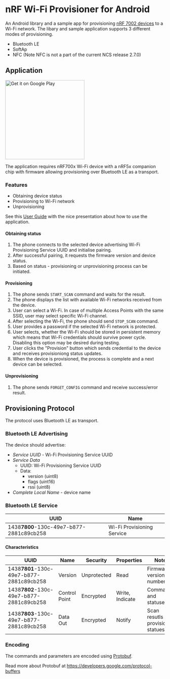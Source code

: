 # nRF Wi-Fi Provisioner for Android

An Android library and a sample app for provisioning [nRF 7002 devices](https://www.nordicsemi.com/Products/nRF7002) to a Wi-Fi network. The libary and sample application supports 3 different modes of provisioning.
* Bluetooth LE
* SoftAp
* NFC (Note NFC is not a part of the current NCS release 2.7.0)

## Application

<a href='https://play.google.com/store/apps/details?id=no.nordicsemi.android.wifi.provisioning'><img alt='Get it on Google Play' src='https://play.google.com/intl/en_us/badges/static/images/badges/en_badge_web_generic.png' width='250'/></a>

The application requires nRF700x Wi-Fi device with a nRF5x companion chip with firmware allowing provisioning over Bluetooth LE as a transport.

### Features
- Obtaining device status
- Provisioning to Wi-Fi network
- Unprovisioning

See this [User Guide](doc/UserGuide.pdf) with the nice presentation about how to use the application.

#### Obtaining status

1. The phone connects to the selected device advertising Wi-Fi Provisioning Service UUID and initialise pairing.
2. After successful pairing, it requests the firmware version and device status.
3. Based on status - provisioning or unprovisioning process can be initiated. 

#### Provisioning

1. The phone sends `START_SCAN` command and waits for the result.
2. The phone displays the list with available Wi-Fi networks received from the device. 
3. User can select a Wi-Fi. In case of multiple Access Points with the same SSID, user may select specific Wi-Fi channel.
4. After selecting the Wi-Fi, the phone should send `STOP_SCAN` command.
5. User provides a password if the selected Wi-Fi network is protected.
7. User selects, whether the Wi-Fi should be stored in persistent memory which means that Wi-Fi credentials should survive power cycle. Disabling this option may be desired during testing.
8. User clicks the "Provision" button which sends credential to the device and receives provisioniong status updates.
9. When the device is provisioned, the process is complete and a next device can be selected.

#### Unprovisioning
1. The phone sends `FORGET_CONFIG` command and receive success/error result.

## Provisioning Protocol

The protocol uses Bluetooth LE as transport.

### Bluetooth LE Advertising

The device should advertise:
* *Service UUID* - Wi-Fi Provisioning Service UUID
* *Service Data*
   * UUID: Wi-Fi Provisioning Service UUID
   * Data: 
      - version (uint8) 
      - flags (uint16)
      - rssi (uint8)
* *Complete Local Name* - device name

### Bluetooth LE Service

| UUID | Name |
| ---- | ---- |
| 1438**7800**-130c-49e7-b877-2881c89cb258 | Wi-Fi Provisioning Service |

#### Characteristics

| UUID | Name | Security | Properties | Notes |
| ---- | ---- | -------- | ---------- | ----- |
| 1438**7801**-130c-49e7-b877-2881c89cb258 | Version | Unprotected | Read | Firmware version number |
| 1438**7802**-130c-49e7-b877-2881c89cb258 | Control Point | Encrypted | Write, Indicate | Commands and statuses |
| 1438**7803**-130c-49e7-b877-2881c89cb258 | Data Out | Encrypted | Notify | Scan resutls and provisioning statueses |

### Encoding

The commands and parameters are encoded using [Protobuf](lib_proto/src/main/proto).

Read more about Protobuf at https://developers.google.com/protocol-buffers


